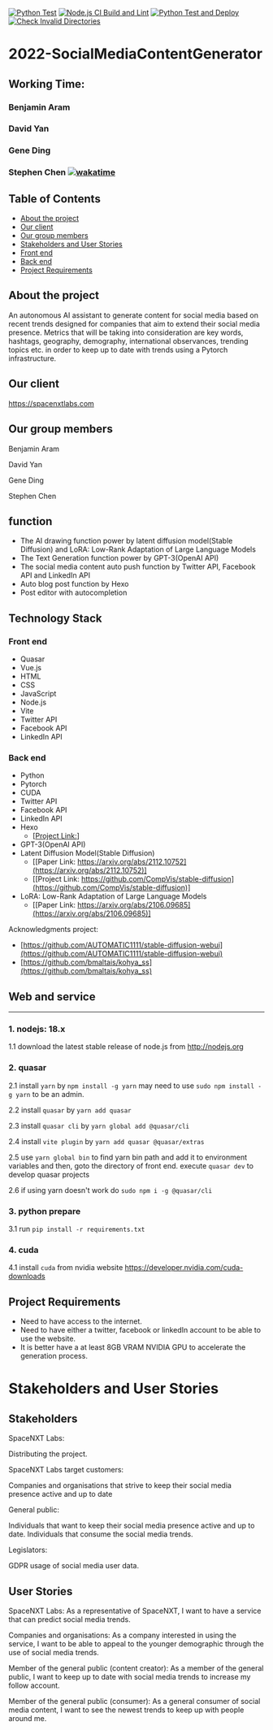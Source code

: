 [![Python Test](https://github.com/spe-uob/2022-SocialMediaContentGenerator/actions/workflows/python_test.yml/badge.svg)](https://github.com/spe-uob/2022-SocialMediaContentGenerator/actions/workflows/python_test.yml)
[![Node.js CI Build and Lint](https://github.com/spe-uob/2022-SocialMediaContentGenerator/actions/workflows/nodejs_ci_build_and_lint.yml/badge.svg)](https://github.com/spe-uob/2022-SocialMediaContentGenerator/actions/workflows/nodejs_ci_build_and_lint.yml) 
[![Python Test and Deploy](https://github.com/spe-uob/2022-SocialMediaContentGenerator/actions/workflows/main_python_cd.yml/badge.svg)](https://github.com/spe-uob/2022-SocialMediaContentGenerator/actions/workflows/main_python_cd.yml)
[![Check Invalid Directories](https://github.com/spe-uob/2022-SocialMediaContentGenerator/actions/workflows/invalid_dir_check.yml/badge.svg)](https://github.com/spe-uob/2022-SocialMediaContentGenerator/actions/workflows/invalid_dir_check.yml)

# 2022-SocialMediaContentGenerator

## Working Time:

### Benjamin Aram

### David Yan

### Gene Ding

### Stephen Chen [![wakatime](https://wakatime.com/badge/user/23381c4b-372b-46eb-b687-994db38af858/project/f95e8755-5e2c-42fe-b093-687599dfb8b1.svg)](https://wakatime.com/badge/user/23381c4b-372b-46eb-b687-994db38af858/project/f95e8755-5e2c-42fe-b093-687599dfb8b1)

## Table of Contents
  - [About the project](#about-the-project)
  - [Our client](#our-client)
  - [Our group members](#our-group-members)
  - [Stakeholders and User Stories](#stakeholders-and-user-stories)
  - [Front end](#front-end)
  - [Back end](#back-end)
  - [Project Requirements](#project-requirements)

## About the project
An autonomous AI assistant to generate content for social media based on recent trends designed for companies that aim to extend their social media presence. 
Metrics that will be taking into consideration are key words, hashtags, geography, demography, international observances, trending topics etc. in order to keep up to date with trends using a Pytorch infrastructure.

## Our client
https://spacenxtlabs.com

## Our group members
Benjamin Aram

David Yan

Gene Ding

Stephen Chen

## function

- The AI drawing function power by latent diffusion model(Stable Diffusion) and LoRA: Low-Rank Adaptation of Large Language Models
- The Text Generation function power by GPT-3(OpenAI API)
- The social media content auto push function by Twitter API, Facebook API and LinkedIn API
- Auto blog post function by Hexo
- Post editor with autocompletion

## Technology Stack

### Front end
- Quasar
- Vue.js
- HTML
- CSS
- JavaScript
- Node.js
- Vite
- Twitter API
- Facebook API
- LinkedIn API

### Back end
- Python
- Pytorch
- CUDA
- Twitter API
- Facebook API
- LinkedIn API
- Hexo
    - [[Project Link:](https://github.com/hexojs/hexo)]
- GPT-3(OpenAI API)
- Latent Diffusion Model(Stable Diffusion)
    - [[Paper Link: https://arxiv.org/abs/2112.10752](https://arxiv.org/abs/2112.10752)]
    - [[Project Link: https://github.com/CompVis/stable-diffusion](https://github.com/CompVis/stable-diffusion)]
- LoRA: Low-Rank Adaptation of Large Language Models
    - [[Paper Link: https://arxiv.org/abs/2106.09685](https://arxiv.org/abs/2106.09685)]

Acknowledgments project:
- [https://github.com/AUTOMATIC1111/stable-diffusion-webui](https://github.com/AUTOMATIC1111/stable-diffusion-webui)
- [https://github.com/bmaltais/kohya_ss](https://github.com/bmaltais/kohya_ss)

## Web and service

--- 
### 1. nodejs: 18.x
1.1 download the latest stable release of node.js from http://nodejs.org

### 2. quasar
2.1 install `yarn` by `npm install -g yarn` may need to use `sudo npm install -g yarn` to be an admin.

2.2 install `quasar` by `yarn add quasar`

2.3 install `quasar cli` by `yarn global add @quasar/cli`

2.4 install `vite plugin` by `yarn add quasar @quasar/extras`

2.5 use `yarn global bin` to find yarn bin path and add it to environment variables and then, goto the directory of front end. execute `quasar dev` to develop quasar projects

2.6 if using yarn doesn't work do `sudo npm i -g @quasar/cli`

### 3. python prepare
3.1 run `pip install -r requirements.txt`

### 4. cuda
4.1 install `cuda` from nvidia website https://developer.nvidia.com/cuda-downloads

## Project Requirements

- Need to have access to the internet.
- Need to have either a twitter, facebook or linkedIn account to be able to use the website.
- It is better have a at least 8GB VRAM NVIDIA GPU to accelerate the generation process.

# Stakeholders and User Stories

## Stakeholders
SpaceNXT Labs: 

Distributing the project.

SpaceNXT Labs target customers: 

Companies and organisations that strive to keep their social media presence active and up to date

General public: 

Individuals that want to keep their social media presence active and up to date.
Individuals that consume the social media trends.

Legislators:

GDPR usage of social media user data.

## User Stories
SpaceNXT Labs:
As a representative of SpaceNXT, I want to have a service that can predict social media trends.

Companies and organisations:
As a company interested in using the service, I want to be able to appeal to the younger demographic through the use of social media trends.

Member of the general public (content creator):
As a member of the general public, I want to keep up to date with social media trends to increase my follow account.

Member of the general public (consumer):
As a general consumer of social media content, I want to see the newest trends to keep up with people around me.


